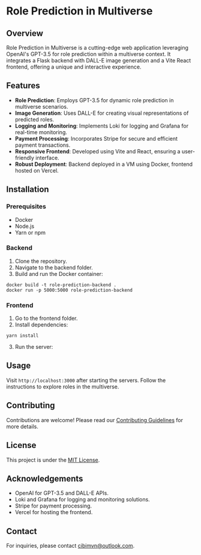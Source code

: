# Role Prediction in Multiverse

## Overview
Role Prediction in Multiverse is a cutting-edge web application leveraging OpenAI's GPT-3.5 for role prediction within a multiverse context. It integrates a Flask backend with DALL-E image generation and a Vite React frontend, offering a unique and interactive experience.

## Features
- **Role Prediction**: Employs GPT-3.5 for dynamic role prediction in multiverse scenarios.
- **Image Generation**: Uses DALL-E for creating visual representations of predicted roles.
- **Logging and Monitoring**: Implements Loki for logging and Grafana for real-time monitoring.
- **Payment Processing**: Incorporates Stripe for secure and efficient payment transactions.
- **Responsive Frontend**: Developed using Vite and React, ensuring a user-friendly interface.
- **Robust Deployment**: Backend deployed in a VM using Docker, frontend hosted on Vercel.

## Installation

### Prerequisites
- Docker
- Node.js
- Yarn or npm

### Backend
1. Clone the repository.
2. Navigate to the backend folder.
3. Build and run the Docker container:

```
docker build -t role-prediction-backend .
docker run -p 5000:5000 role-prediction-backend
```

### Frontend
1. Go to the frontend folder.
2. Install dependencies:
```
yarn install
```
3. Run the server:


## Usage
Visit `http://localhost:3000` after starting the servers. Follow the instructions to explore roles in the multiverse.

## Contributing
Contributions are welcome! Please read our [Contributing Guidelines](CONTRIBUTING.md) for more details.

## License
This project is under the [MIT License](LICENSE.md).

## Acknowledgements
- OpenAI for GPT-3.5 and DALL-E APIs.
- Loki and Grafana for logging and monitoring solutions.
- Stripe for payment processing.
- Vercel for hosting the frontend.

## Contact
For inquiries, please contact [cibimvn@outlook.com](mailto:cibimvn@outlook.com).

